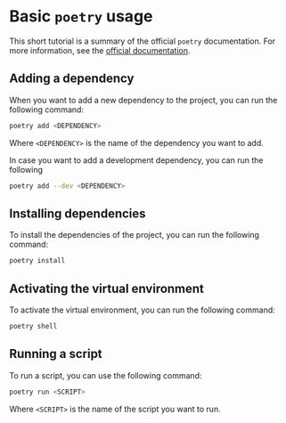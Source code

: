 # Basic ```poetry``` usage

This short tutorial is a summary of the official ``poetry`` 
documentation. For more information, see the 
[official documentation](https://python-poetry.org/docs/basic-usage/).

## Adding a dependency

When you want to add a new dependency to the project, you can run the
following command:

```bash
poetry add <DEPENDENCY>
```

Where `<DEPENDENCY>` is the name of the dependency you want to add.

In case you want to add a development dependency, you can run the following

```bash
poetry add --dev <DEPENDENCY>
```

## Installing dependencies

To install the dependencies of the project, you can run the following command:

```bash
poetry install
```

## Activating the virtual environment

To activate the virtual environment, you can run the following command:

```bash
poetry shell
```

## Running a script

To run a script, you can use the following command:

```bash
poetry run <SCRIPT>
```

Where `<SCRIPT>` is the name of the script you want to run.

